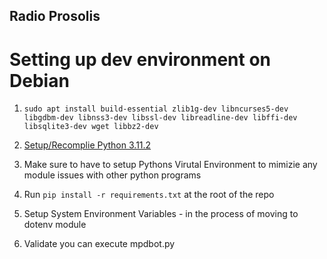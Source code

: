 ## Radio Prosolis

# Setting up dev environment on Debian

1. ``sudo apt install build-essential zlib1g-dev libncurses5-dev libgdbm-dev libnss3-dev libssl-dev libreadline-dev libffi-dev libsqlite3-dev wget libbz2-dev``

2. [Setup/Recomplie Python 3.11.2](https://techviewleo.com/how-to-install-python-3-on-debian/)

3. Make sure to have to setup Pythons Virutal Environment to mimizie any module issues with other python programs

4. Run ``pip install -r requirements.txt`` at the root of the repo

5. Setup System Environment Variables - in the process of moving to dotenv module

6. Validate you can execute mpdbot.py